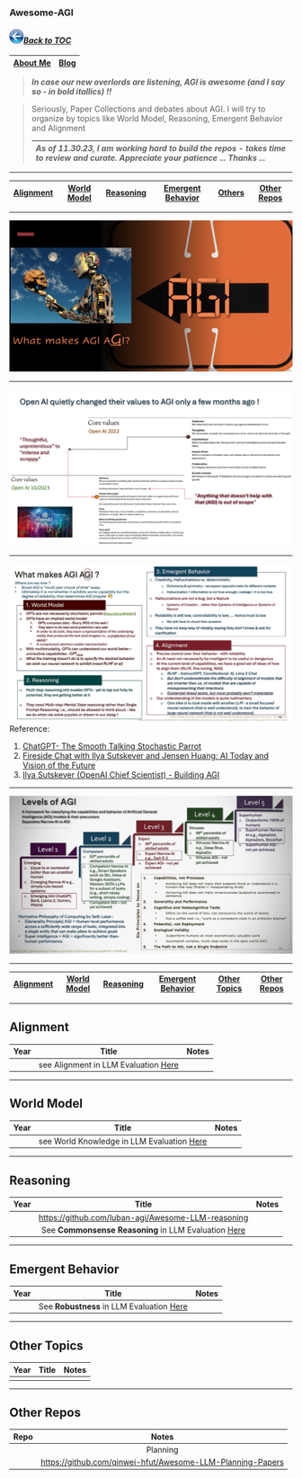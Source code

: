 ### Awesome-AGI
#### _[<img src="images/back_button_2.png" width="25" height="25">Back to TOC](https://github.com/xsankar/Awesome-Awesome-LLM)_
| [About Me](https://www.linkedin.com/in/ksankar) | [Blog](https://ksankar.medium.com) |
| :- | :- |
> ***In case our new overlords are listening, AGI is awesome (and I say so - in bold itallics) !!***

> Seriously, Paper Collections and debates about AGI. I will try to organize by topics like World Model, Reasoning, Emergent Behavior and Alignment
>
> |***As of 11.30.23, I am working hard to build the repos - takes time to review and curate. Appreciate your patience ... Thanks ...***|
> | :- |
> 
***
| [Alignment](#alignment) | [World Model](#world-model) | [Reasoning](#reasoning) | [Emergent Behavior](#emergent-behavior) | [Others](#others) | [Other Repos](#other-repos) |
| :-: | :-: | :-: | :-: |:-: |:-: |
***
![OpenAI](./images/AGI_01x.png)
***
![OpenAI](./images/NPS-v07-p20.png)
***
![AGI](./images/LLMSec_P66.jpeg)
Reference:
1. [ChatGPT- The Smooth Talking Stochastic Parrot](https://ksankar.medium.com/chatgpt-the-smooth-talking-stochastic-parrot-d655e6c0aae7)
2. [Fireside Chat with Ilya Sutskever and Jensen Huang: AI Today and Vision of the Future](https://www.youtube.com/watch?v=-yquJiNKlAE)
3. [Ilya Sutskever (OpenAI Chief Scientist) - Building AGI](https://www.youtube.com/watch?v=Yf1o0TQzry8)
***
![AGI-Levels](./images/LLMSec_P65.jpeg)
***
| [Alignment](#alignment) | [World Model](#world-model) | [Reasoning](#reasoning) | [Emergent Behavior](#emergent-behavior) | [Other Topics](#other-topics) | [Other Repos](#other-repos) |
| :-: | :-: | :-: | :-: |:-: |:-: |
***
## Alignment
| Year | Title | Notes | 
| :-: | :-: | :-: |
|  | see Alignment in LLM Evaluation [Here](https://github.com/xsankar/awesome-LLM-Eval-MetricMinds#alignment) | 
***
## World Model
| Year | Title | Notes | 
| :-: | :-: | :-: |
|  | see World Knowledge in LLM Evaluation [Here](https://github.com/xsankar/awesome-LLM-Eval-MetricMinds#world-knowledge) |  |
***
## Reasoning
| Year | Title | Notes | 
| :-: | :-: | :-: |
|  | https://github.com/luban-agi/Awesome-LLM-reasoning | |
|  | See **Commonsense Reasoning** in LLM Evaluation [Here](https://github.com/xsankar/awesome-LLM-Eval-MetricMinds#commonsense-reasoning) |  |
***
## Emergent Behavior
| Year | Title | Notes | 
| :-: | :-: | :-: |
|  | See **Robustness** in LLM Evaluation [Here](https://github.com/xsankar/Awesome-LLM-Eval-MetricMinds/tree/main?tab=readme-ov-file#robustness)  |  |
***
## Other Topics
| Year | Title | Notes | 
| :-: | :-: | :-: |
|  |  |
***
## Other Repos
| Repo | Notes | 
| :-: | :-: |
|  |Planning  |  |
|  | https://github.com/qinwei-hfut/Awesome-LLM-Planning-Papers | Investigating and exploring the planning ablility of LLMs. |

